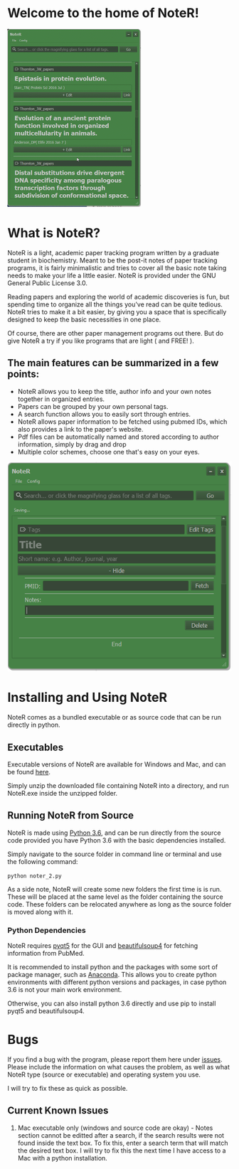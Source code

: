 # Welcome to the home of NoteR!

![image](graphics/noter_demo2.gif)

# What is NoteR?

NoteR is a light, academic paper tracking program written by a graduate student
in biochemistry. Meant to be the post-it notes of paper tracking programs, it
is fairly minimalistic and tries to cover all the basic note taking needs to
make your life a little easier. NoteR is provided under the GNU General Public License 3.0.

Reading papers and exploring the world of academic discoveries is fun, but spending
time to organize all the things you've read can be quite tedious. NoteR tries to make
it a bit easier, by giving you a space that is specifically designed to keep the 
basic necessities in one place. 

Of course, there are other paper management programs out there. But do give NoteR
a try if you like programs that are light ( and FREE! ).

## The main features can be summarized in a few points:


* NoteR allows you to keep the title, author info and your own notes together
  in organized entries.
* Papers can be grouped by your own personal tags.
* A search function allows you to easily sort through entries.
* NoteR allows paper information to be fetched using pubmed IDs, which also
  provides a link to the paper's website.
* Pdf files can be automatically named and stored according to author
  information, simply by drag and drop
* Multiple color schemes, choose one that's easy on your eyes.

![image_2](graphics/noter_screen.PNG)

# Installing and Using NoteR

NoteR comes as a bundled executable or as source code that can be run directly in python.

## Executables

Executable versions of NoteR are available for Windows and Mac, and can be found [here](https://github.com/johnchen93/NoteR/releases).

Simply unzip the downloaded file containing NoteR into a directory, and run NoteR.exe inside the unzipped folder.

## Running NoteR from Source

NoteR is made using [Python 3.6](https://www.python.org/downloads/), and can be run directly from the source code provided you have Python 3.6 with the basic dependencies installed.

Simply navigate to the source folder in command line or terminal and use the following command:

`python noter_2.py`

As a side note, NoteR will create some new folders the first time is is run. These will be placed at the same level as the folder containing the source code. These folders can be relocated anywhere as long as the source folder is moved along with it.

### Python Dependencies
NoteR requires [pyqt5](https://pypi.org/project/PyQt5/) for the GUI and [beautifulsoup4](https://pypi.org/project/beautifulsoup4/) for fetching information from PubMed.

It is recommended to install python and the packages with some sort of package manager, such as [Anaconda](https://www.anaconda.com/download/). This allows you to create python environments with different python versions and packages, in case python 3.6 is not your main work environment. 

Otherwise, you can also install python 3.6 directly and use pip to install pyqt5 and beautifulsoup4.

# Bugs

If you find a bug with the program, please report them here under [issues](https://github.com/johnchen93/NoteR/issues). Please include the information on what causes the problem, as well as what NoteR type (source or executable) and operating system you use. 

I will try to fix these as quick as possible.

## Current Known Issues

1. Mac executable only (windows and source code are okay) - Notes section cannot be editted after a search, if the search results were not found inside the text box. To fix this, enter a search term that will match the desired text box. I will try to fix this the next time I have access to a Mac with a python installation.
